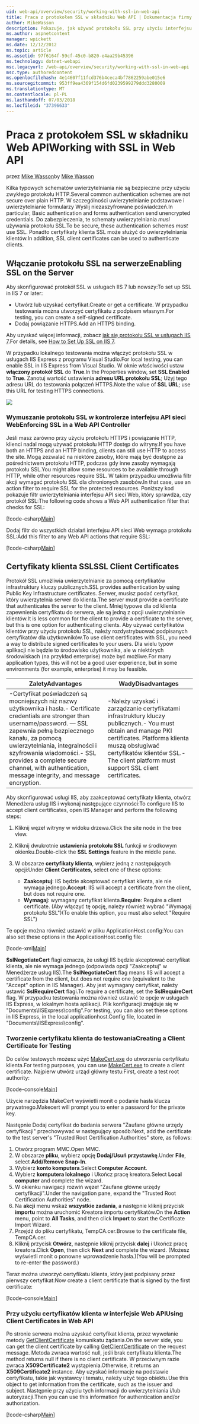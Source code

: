 ```yaml
---
uid: web-api/overview/security/working-with-ssl-in-web-api
title: Praca z protokołem SSL w składniku Web API | Dokumentacja firmy Microsoft
author: MikeWasson
description: Pokazuje, jak używać protokołu SSL przy użyciu interfejsu API sieci Web platformy ASP.NET, w tym o korzystaniu z certyfikatów klientów SSL.
ms.author: aspnetcontent
manager: wpickett
ms.date: 12/12/2012
ms.topic: article
ms.assetid: 97f6164f-59cf-45c0-b820-e4aa29b45396
ms.technology: dotnet-webapi
msc.legacyurl: /web-api/overview/security/working-with-ssl-in-web-api
msc.type: authoredcontent
ms.openlocfilehash: 4e14607f11fcd376b4ceca4bf7862259abe015e6
ms.sourcegitcommit: 953ff9ea4369f154d6fd0239599279ddd3280009
ms.translationtype: MT
ms.contentlocale: pl-PL
ms.lasthandoff: 07/03/2018
ms.locfileid: "37396633"
---
```

<a name="working-with-ssl-in-web-api"></a><span data-ttu-id="aed3f-103">Praca z protokołem SSL w składniku Web API</span><span class="sxs-lookup"><span data-stu-id="aed3f-103">Working with SSL in Web API</span></span>
====================
<span data-ttu-id="aed3f-104">przez [Mike Wasson](https://github.com/MikeWasson)</span><span class="sxs-lookup"><span data-stu-id="aed3f-104">by [Mike Wasson](https://github.com/MikeWasson)</span></span>

<span data-ttu-id="aed3f-105">Kilka typowych schematów uwierzytelniania nie są bezpieczne przy użyciu zwykłego protokołu HTTP.</span><span class="sxs-lookup"><span data-stu-id="aed3f-105">Several common authentication schemes are not secure over plain HTTP.</span></span> <span data-ttu-id="aed3f-106">W szczególności uwierzytelnianie podstawowe i uwierzytelnianie formularzy Wyślij niezaszyfrowane poświadczeń.</span><span class="sxs-lookup"><span data-stu-id="aed3f-106">In particular, Basic authentication and forms authentication send unencrypted credentials.</span></span> <span data-ttu-id="aed3f-107">Do zabezpieczenia, te schematy uwierzytelniania *musi* używania protokołu SSL.</span><span class="sxs-lookup"><span data-stu-id="aed3f-107">To be secure, these authentication schemes *must* use SSL.</span></span> <span data-ttu-id="aed3f-108">Ponadto certyfikaty klienta SSL może służyć do uwierzytelniania klientów.</span><span class="sxs-lookup"><span data-stu-id="aed3f-108">In addition, SSL client certificates can be used to authenticate clients.</span></span>

## <a name="enabling-ssl-on-the-server"></a><span data-ttu-id="aed3f-109">Włączanie protokołu SSL na serwerze</span><span class="sxs-lookup"><span data-stu-id="aed3f-109">Enabling SSL on the Server</span></span>

<span data-ttu-id="aed3f-110">Aby skonfigurować protokół SSL w usługach IIS 7 lub nowszy:</span><span class="sxs-lookup"><span data-stu-id="aed3f-110">To set up SSL in IIS 7 or later:</span></span>

- <span data-ttu-id="aed3f-111">Utwórz lub uzyskać certyfikat.</span><span class="sxs-lookup"><span data-stu-id="aed3f-111">Create or get a certificate.</span></span> <span data-ttu-id="aed3f-112">W przypadku testowania można utworzyć certyfikatu z podpisem własnym.</span><span class="sxs-lookup"><span data-stu-id="aed3f-112">For testing, you can create a self-signed certificate.</span></span>
- <span data-ttu-id="aed3f-113">Dodaj powiązanie HTTPS.</span><span class="sxs-lookup"><span data-stu-id="aed3f-113">Add an HTTPS binding.</span></span>

<span data-ttu-id="aed3f-114">Aby uzyskać więcej informacji, zobacz [jak się protokołu SSL w usługach IIS 7](https://www.iis.net/learn/manage/configuring-security/how-to-set-up-ssl-on-iis).</span><span class="sxs-lookup"><span data-stu-id="aed3f-114">For details, see [How to Set Up SSL on IIS 7](https://www.iis.net/learn/manage/configuring-security/how-to-set-up-ssl-on-iis).</span></span>

<span data-ttu-id="aed3f-115">W przypadku lokalnego testowania można włączyć protokołu SSL w usługach IIS Express z programu Visual Studio.</span><span class="sxs-lookup"><span data-stu-id="aed3f-115">For local testing, you can enable SSL in IIS Express from Visual Studio.</span></span> <span data-ttu-id="aed3f-116">W oknie właściwości ustaw **włączony protokół SSL** do **True**.</span><span class="sxs-lookup"><span data-stu-id="aed3f-116">In the Properties window, set **SSL Enabled** to **True**.</span></span> <span data-ttu-id="aed3f-117">Zanotuj wartość ustawienia **adresu URL protokołu SSL**; Użyj tego adresu URL do testowania połączeń HTTPS.</span><span class="sxs-lookup"><span data-stu-id="aed3f-117">Note the value of **SSL URL**; use this URL for testing HTTPS connections.</span></span>

![](working-with-ssl-in-web-api/_static/image1.png)

### <a name="enforcing-ssl-in-a-web-api-controller"></a><span data-ttu-id="aed3f-118">Wymuszanie protokołu SSL w kontrolerze interfejsu API sieci Web</span><span class="sxs-lookup"><span data-stu-id="aed3f-118">Enforcing SSL in a Web API Controller</span></span>

<span data-ttu-id="aed3f-119">Jeśli masz zarówno przy użyciu protokołu HTTPS i powiązanie HTTP, klienci nadal mogą używać protokołu HTTP dostęp do witryny.</span><span class="sxs-lookup"><span data-stu-id="aed3f-119">If you have both an HTTPS and an HTTP binding, clients can still use HTTP to access the site.</span></span> <span data-ttu-id="aed3f-120">Mogą zezwalać na niektóre zasoby, które mają być dostępne za pośrednictwem protokołu HTTP, podczas gdy inne zasoby wymagają protokołu SSL.</span><span class="sxs-lookup"><span data-stu-id="aed3f-120">You might allow some resources to be available through HTTP, while other resources require SSL.</span></span> <span data-ttu-id="aed3f-121">W takim przypadku umożliwia filtr akcji wymagać protokołu SSL dla chronionych zasobów.</span><span class="sxs-lookup"><span data-stu-id="aed3f-121">In that case, use an action filter to require SSL for the protected resources.</span></span> <span data-ttu-id="aed3f-122">Poniższy kod pokazuje filtr uwierzytelniania interfejsu API sieci Web, który sprawdza, czy protokół SSL:</span><span class="sxs-lookup"><span data-stu-id="aed3f-122">The following code shows a Web API authentication filter that checks for SSL:</span></span>

[!code-csharp[Main](working-with-ssl-in-web-api/samples/sample1.cs)]

<span data-ttu-id="aed3f-123">Dodaj filtr do wszystkich działań interfejsu API sieci Web wymaga protokołu SSL:</span><span class="sxs-lookup"><span data-stu-id="aed3f-123">Add this filter to any Web API actions that require SSL:</span></span>

[!code-csharp[Main](working-with-ssl-in-web-api/samples/sample2.cs)]

## <a name="ssl-client-certificates"></a><span data-ttu-id="aed3f-124">Certyfikaty klienta SSL</span><span class="sxs-lookup"><span data-stu-id="aed3f-124">SSL Client Certificates</span></span>

<span data-ttu-id="aed3f-125">Protokół SSL umożliwia uwierzytelnianie za pomocą certyfikatów infrastruktury kluczy publicznych.</span><span class="sxs-lookup"><span data-stu-id="aed3f-125">SSL provides authentication by using Public Key Infrastructure certificates.</span></span> <span data-ttu-id="aed3f-126">Serwer, musisz podać certyfikat, który uwierzytelnia serwer do klienta.</span><span class="sxs-lookup"><span data-stu-id="aed3f-126">The server must provide a certificate that authenticates the server to the client.</span></span> <span data-ttu-id="aed3f-127">Mniej typowe dla od klienta zapewnienia certyfikatu do serwera, ale są jedną z opcji uwierzytelnianie klientów.</span><span class="sxs-lookup"><span data-stu-id="aed3f-127">It is less common for the client to provide a certificate to the server, but this is one option for authenticating clients.</span></span> <span data-ttu-id="aed3f-128">Aby używać certyfikatów klientów przy użyciu protokołu SSL, należy rozdystrybuować podpisanych certyfikatów dla użytkowników.</span><span class="sxs-lookup"><span data-stu-id="aed3f-128">To use client certificates with SSL, you need a way to distribute signed certificates to your users.</span></span> <span data-ttu-id="aed3f-129">Dla wielu typów aplikacji nie będzie to środowisko użytkownika, ale w niektórych środowiskach (na przykład enterprise) może być możliwe.</span><span class="sxs-lookup"><span data-stu-id="aed3f-129">For many application types, this will not be a good user experience, but in some environments (for example, enterprise) it may be feasible.</span></span>

| <span data-ttu-id="aed3f-130">Zalety</span><span class="sxs-lookup"><span data-stu-id="aed3f-130">Advantages</span></span> | <span data-ttu-id="aed3f-131">Wady</span><span class="sxs-lookup"><span data-stu-id="aed3f-131">Disadvantages</span></span> |
| --- | --- |
| <span data-ttu-id="aed3f-132">-Certyfikat poświadczeń są mocniejszych niż nazwy użytkownika i hasła.</span><span class="sxs-lookup"><span data-stu-id="aed3f-132">- Certificate credentials are stronger than username/password.</span></span> <span data-ttu-id="aed3f-133">— SSL zapewnia pełną bezpiecznego kanału, za pomocą uwierzytelniania, integralności i szyfrowania wiadomości.</span><span class="sxs-lookup"><span data-stu-id="aed3f-133">- SSL provides a complete secure channel, with authentication, message integrity, and message encryption.</span></span> | <span data-ttu-id="aed3f-134">-Należy uzyskać i zarządzanie certyfikatami infrastruktury kluczy publicznych.</span><span class="sxs-lookup"><span data-stu-id="aed3f-134">- You must obtain and manage PKI certificates.</span></span> <span data-ttu-id="aed3f-135">Platforma klienta muszą obsługiwać certyfikatów klientów SSL.</span><span class="sxs-lookup"><span data-stu-id="aed3f-135">- The client platform must support SSL client certificates.</span></span> |

<span data-ttu-id="aed3f-136">Aby skonfigurować usługi IIS, aby zaakceptować certyfikaty klienta, otwórz Menedżera usług IIS i wykonaj następujące czynności:</span><span class="sxs-lookup"><span data-stu-id="aed3f-136">To configure IIS to accept client certificates, open IIS Manager and perform the following steps:</span></span>

1. <span data-ttu-id="aed3f-137">Kliknij węzeł witryny w widoku drzewa.</span><span class="sxs-lookup"><span data-stu-id="aed3f-137">Click the site node in the tree view.</span></span>
2. <span data-ttu-id="aed3f-138">Kliknij dwukrotnie **ustawienia protokołu SSL** funkcji w środkowym okienku.</span><span class="sxs-lookup"><span data-stu-id="aed3f-138">Double-click the **SSL Settings** feature in the middle pane.</span></span>
3. <span data-ttu-id="aed3f-139">W obszarze **certyfikaty klienta**, wybierz jedną z następujących opcji:</span><span class="sxs-lookup"><span data-stu-id="aed3f-139">Under **Client Certificates**, select one of these options:</span></span> 

    - <span data-ttu-id="aed3f-140">**Zaakceptuj**: IIS będzie akceptować certyfikat klienta, ale nie wymaga jednego.</span><span class="sxs-lookup"><span data-stu-id="aed3f-140">**Accept**: IIS will accept a certificate from the client, but does not require one.</span></span>
    - <span data-ttu-id="aed3f-141">**Wymagaj**: wymagany certyfikat klienta.</span><span class="sxs-lookup"><span data-stu-id="aed3f-141">**Require**: Require a client certificate.</span></span> <span data-ttu-id="aed3f-142">(Aby włączyć tę opcję, należy również wybrać "Wymagaj protokołu SSL")</span><span class="sxs-lookup"><span data-stu-id="aed3f-142">(To enable this option, you must also select "Require SSL")</span></span>

<span data-ttu-id="aed3f-143">Te opcje można również ustawić w pliku ApplicationHost.config:</span><span class="sxs-lookup"><span data-stu-id="aed3f-143">You can also set these options in the ApplicationHost.config file:</span></span>

[!code-xml[Main](working-with-ssl-in-web-api/samples/sample3.xml)]

<span data-ttu-id="aed3f-144">**SslNegotiateCert** flagi oznacza, że usługi IIS będzie akceptować certyfikat klienta, ale nie wymaga jednego (odpowiada opcji "Zaakceptuj" w Menedżerze usług IIS).</span><span class="sxs-lookup"><span data-stu-id="aed3f-144">The **SslNegotiateCert** flag means IIS will accept a certificate from the client, but does not require one (equivalent to the "Accept" option in IIS Manager).</span></span> <span data-ttu-id="aed3f-145">Aby jest wymagany certyfikat, należy ustawić **SslRequireCert** flagi.</span><span class="sxs-lookup"><span data-stu-id="aed3f-145">To require a certificate, set the **SslRequireCert** flag.</span></span> <span data-ttu-id="aed3f-146">W przypadku testowania można również ustawić te opcje w usługach IIS Express, w lokalnym hosta aplikacji. Plik konfiguracji znajduje się w "Documents\IISExpress\config".</span><span class="sxs-lookup"><span data-stu-id="aed3f-146">For testing, you can also set these options in IIS Express, in the local applicationhost.Config file, located in "Documents\IISExpress\config".</span></span>

### <a name="creating-a-client-certificate-for-testing"></a><span data-ttu-id="aed3f-147">Tworzenie certyfikatu klienta do testowania</span><span class="sxs-lookup"><span data-stu-id="aed3f-147">Creating a Client Certificate for Testing</span></span>

<span data-ttu-id="aed3f-148">Do celów testowych możesz użyć [MakeCert.exe](https://msdn.microsoft.com/library/bfsktky3.aspx) do utworzenia certyfikatu klienta.</span><span class="sxs-lookup"><span data-stu-id="aed3f-148">For testing purposes, you can use [MakeCert.exe](https://msdn.microsoft.com/library/bfsktky3.aspx) to create a client certificate.</span></span> <span data-ttu-id="aed3f-149">Najpierw utwórz urząd główny testu:</span><span class="sxs-lookup"><span data-stu-id="aed3f-149">First, create a test root authority:</span></span>

[!code-console[Main](working-with-ssl-in-web-api/samples/sample4.cmd)]

<span data-ttu-id="aed3f-150">Użycie narzędzia MakeCert wyświetli monit o podanie hasła klucza prywatnego.</span><span class="sxs-lookup"><span data-stu-id="aed3f-150">Makecert will prompt you to enter a password for the private key.</span></span>

<span data-ttu-id="aed3f-151">Następnie Dodaj certyfikat do badania serwera "Zaufane główne urzędy certyfikacji" przechowywać w następujący sposób:</span><span class="sxs-lookup"><span data-stu-id="aed3f-151">Next, add the certificate to the test server's "Trusted Root Certification Authorities" store, as follows:</span></span>

1. <span data-ttu-id="aed3f-152">Otwórz program MMC.</span><span class="sxs-lookup"><span data-stu-id="aed3f-152">Open MMC.</span></span>
2. <span data-ttu-id="aed3f-153">W obszarze **pliku**, wybierz opcję **Dodaj/Usuń przystawkę**.</span><span class="sxs-lookup"><span data-stu-id="aed3f-153">Under **File**, select **Add/Remove Snap-In**.</span></span>
3. <span data-ttu-id="aed3f-154">Wybierz **konto komputera**.</span><span class="sxs-lookup"><span data-stu-id="aed3f-154">Select **Computer Account**.</span></span>
4. <span data-ttu-id="aed3f-155">Wybierz **komputera lokalnego** i Ukończ pracę kreatora.</span><span class="sxs-lookup"><span data-stu-id="aed3f-155">Select **Local computer** and complete the wizard.</span></span>
5. <span data-ttu-id="aed3f-156">W okienku nawigacji rozwiń węzeł "Zaufane główne urzędy certyfikacji".</span><span class="sxs-lookup"><span data-stu-id="aed3f-156">Under the navigation pane, expand the "Trusted Root Certification Authorities" node.</span></span>
6. <span data-ttu-id="aed3f-157">Na **akcji** menu wskaż **wszystkie zadania**, a następnie kliknij przycisk **importu** można uruchomić Kreatora importu certyfikatów.</span><span class="sxs-lookup"><span data-stu-id="aed3f-157">On the **Action** menu, point to **All Tasks**, and then click **Import** to start the Certificate Import Wizard.</span></span>
7. <span data-ttu-id="aed3f-158">Przejdź do pliku certyfikatu, TempCA.cer.</span><span class="sxs-lookup"><span data-stu-id="aed3f-158">Browse to the certificate file, TempCA.cer.</span></span>
8. <span data-ttu-id="aed3f-159">Kliknij przycisk **Otwórz**, następnie kliknij przycisk **dalej** i Ukończ pracę kreatora.</span><span class="sxs-lookup"><span data-stu-id="aed3f-159">Click **Open**, then click **Next** and complete the wizard.</span></span> <span data-ttu-id="aed3f-160">(Możesz wyświetli monit o ponowne wprowadzenie hasła.)</span><span class="sxs-lookup"><span data-stu-id="aed3f-160">(You will be prompted to re-enter the password.)</span></span>

<span data-ttu-id="aed3f-161">Teraz można utworzyć certyfikatu klienta, który jest podpisany przez pierwszy certyfikat:</span><span class="sxs-lookup"><span data-stu-id="aed3f-161">Now create a client certificate that is signed by the first certificate:</span></span>

[!code-console[Main](working-with-ssl-in-web-api/samples/sample5.cmd)]

### <a name="using-client-certificates-in-web-api"></a><span data-ttu-id="aed3f-162">Przy użyciu certyfikatów klienta w interfejsie Web API</span><span class="sxs-lookup"><span data-stu-id="aed3f-162">Using Client Certificates in Web API</span></span>

<span data-ttu-id="aed3f-163">Po stronie serwera można uzyskać certyfikat klienta, przez wywołanie metody [GetClientCertificate](https://msdn.microsoft.com/library/system.net.http.httprequestmessageextensions.getclientcertificate.aspx) komunikatu żądania.</span><span class="sxs-lookup"><span data-stu-id="aed3f-163">On the server side, you can get the client certificate by calling [GetClientCertificate](https://msdn.microsoft.com/library/system.net.http.httprequestmessageextensions.getclientcertificate.aspx) on the request message.</span></span> <span data-ttu-id="aed3f-164">Metoda zwraca wartość null, jeśli brak certyfikatu klienta.</span><span class="sxs-lookup"><span data-stu-id="aed3f-164">The method returns null if there is no client certificate.</span></span> <span data-ttu-id="aed3f-165">W przeciwnym razie zwraca **X509Certificate2** wystąpienia.</span><span class="sxs-lookup"><span data-stu-id="aed3f-165">Otherwise, it returns an **X509Certificate2** instance.</span></span> <span data-ttu-id="aed3f-166">Aby uzyskać informacje na podstawie certyfikatu, takie jak wystawcy i tematu, należy użyć tego obiektu.</span><span class="sxs-lookup"><span data-stu-id="aed3f-166">Use this object to get information from the certificate, such as the issuer and subject.</span></span> <span data-ttu-id="aed3f-167">Następnie przy użyciu tych informacji do uwierzytelniania i/lub autoryzacji.</span><span class="sxs-lookup"><span data-stu-id="aed3f-167">Then you can use this information for authentication and/or authorization.</span></span>

[!code-csharp[Main](working-with-ssl-in-web-api/samples/sample6.cs)]
